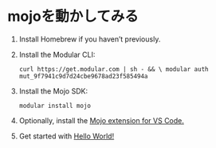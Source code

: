 # mojoを動かしてみる

1. Install Homebrew if you haven’t previously.
2. Install the Modular CLI:

    `
    curl https://get.modular.com | sh - && \
    modular auth mut_9f7941c9d7d24cbe9678ad23f585494a
    `

3. Install the Mojo SDK:

    `modular install mojo`

4. Optionally, install the [Mojo extension for VS Code.](https://marketplace.visualstudio.com/items?itemName=modular-mojotools.vscode-mojo)
5. Get started with [Hello World!](https://docs.modular.com/mojo/manual/get-started/hello-world.html)

